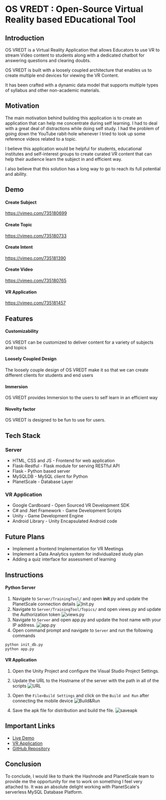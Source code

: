 # OS VREDT : Open-Source Virtual Reality based EDucational Tool

## Introduction
OS VREDT is a Virtual Reality Application that allows Educators to use VR to stream Video content to students along with a dedicated chatbot for answering questions and clearing doubts.

OS VREDT is built with a loosely coupled architecture that enables us to create multiple end devices for viewing the VR Content.

It has been crafted with a dynamic data model that supports multiple types of syllabus and other non-academic materials.

## Motivation
The main motivation behind building this application is to create an application that can help me concentrate during self learning. I had to deal with a great deal of distractions while doing self study. I had the problem of going down the YouTube rabit-hole whenever I tried to look up some reference videos related to a topic.

I believe this application would be helpful for students, educational institutes and self-interest groups to create curated VR content that can help their audience learn the subject in and efficient way.

I also believe that this solution has a long way to go to reach its full potential and ability.

## Demo

#### Create Subject
https://vimeo.com/735180699

#### Create Topic
https://vimeo.com/735180733

#### Create Intent
https://vimeo.com/735181390

#### Create Video
https://vimeo.com/735180765

#### VR Application
https://vimeo.com/735181457

## Features

#### Customizability
OS VREDT can be customized to deliver content for a variety of subjects and topics

#### Loosely Coupled Design
The loosely couple design of OS VREDT make it so that we can create different clients for students and end users

#### Immersion
OS VREDT provides Immersion to the users to self learn in an efficient way

#### Novelty factor
OS VREDT is designed to be fun to use for users.

## Tech Stack

### Server
- HTML, CSS and JS - Frontend for web application
- Flask-Restful - Flask module for serving RESTful API
- Flask - Python based server
- MySQLDB - MySQL client for Python
- PlanetScale - Database Layer

### VR Application
- Google Cardboard - Open Sourced VR Development SDK
- C# and .Net Framework - Game Development Scripts
- Unity - Game Development Engine
- Android Library - Unity Encapsulated Android code

## Future Plans
- Implement a frontend Implementation for VR Meetings
- Implement a Data Analytics system  for individualized study plan
- Adding a quiz interface for assessment of learning

## Instructions

#### Python Server
1.  Navigate to `Server/TrainingTool/` and open __init__.py and update the PlanetScale connection details
![Init.py](https://cdn.hashnode.com/res/hashnode/image/upload/v1659275132795/LNgAM9-Xy.png)
2. Navigate to `Server/TrainingTool/Topics/` and open views.py and update the Authorization token
![views.py](https://cdn.hashnode.com/res/hashnode/image/upload/v1659275500080/a25Owoviq.png)
3. Navigate to `Server` and open app.py and update the host name with your IP address.
![app.py](https://cdn.hashnode.com/res/hashnode/image/upload/v1659275624070/CnaiuBaLh.png)
4. Open command prompt and navigate to `Server` and run the following commands
```
python init_db.py
python app.py
```


#### VR Application
1. Open the Unity Project and configure the Visual Studio Project Settings.

2. Update the URL to the Hostname of the server with the path in all of the scripts
![URL](https://cdn.hashnode.com/res/hashnode/image/upload/v1659275921171/6YsC29u7g.png)
3. Open the `File>Build Settings` and click on the `Build and Run` after connecting the mobile device
![Build&Run](https://cdn.hashnode.com/res/hashnode/image/upload/v1659276454703/-p_RjhFPY.png)
4. Save the apk file for distribution and build the file.
![saveapk](https://cdn.hashnode.com/res/hashnode/image/upload/v1659277597620/sVMc150CR.png)

## Important Links
- [Live Demo](https://osvredt.herokuapp.com)
- [VR Application](https://drive.google.com/file/d/1PTVKx6YzUMpnuIQTWSZqCaeo_H4aGv4_/view?usp=sharing)
- [GitHub Repository](https://github.com/miscsamchris/OS-VREDT)

## Conclusion
To conclude, I would like to thank the Hashnode and PlanetScale team to provide me the opportunity for me to work on something I feel very attached to. It was an absolute delight working with PlanetScale's serverless MySQL Database Platform.
